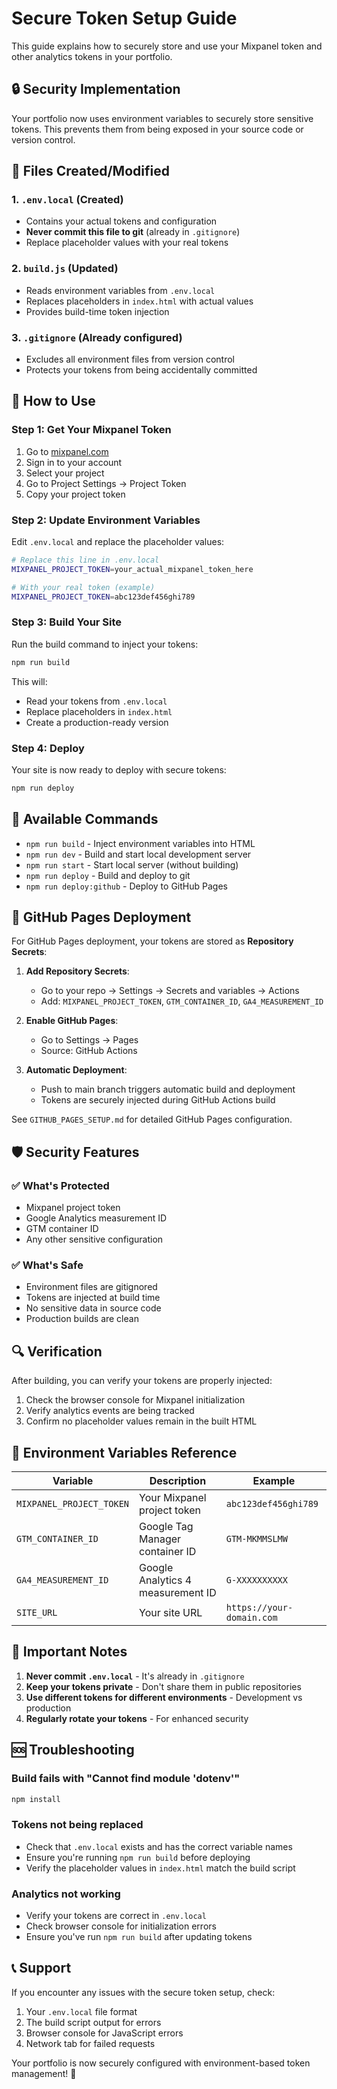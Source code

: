 # Secure Token Setup Guide

This guide explains how to securely store and use your Mixpanel token and other analytics tokens in your portfolio.

## 🔒 Security Implementation

Your portfolio now uses environment variables to securely store sensitive tokens. This prevents them from being exposed in your source code or version control.

## 📁 Files Created/Modified

### 1. `.env.local` (Created)
- Contains your actual tokens and configuration
- **Never commit this file to git** (already in `.gitignore`)
- Replace placeholder values with your real tokens

### 2. `build.js` (Updated)
- Reads environment variables from `.env.local`
- Replaces placeholders in `index.html` with actual values
- Provides build-time token injection

### 3. `.gitignore` (Already configured)
- Excludes all environment files from version control
- Protects your tokens from being accidentally committed

## 🚀 How to Use

### Step 1: Get Your Mixpanel Token
1. Go to [mixpanel.com](https://mixpanel.com)
2. Sign in to your account
3. Select your project
4. Go to Project Settings → Project Token
5. Copy your project token

### Step 2: Update Environment Variables
Edit `.env.local` and replace the placeholder values:

```bash
# Replace this line in .env.local
MIXPANEL_PROJECT_TOKEN=your_actual_mixpanel_token_here

# With your real token (example)
MIXPANEL_PROJECT_TOKEN=abc123def456ghi789
```

### Step 3: Build Your Site
Run the build command to inject your tokens:

```bash
npm run build
```

This will:
- Read your tokens from `.env.local`
- Replace placeholders in `index.html`
- Create a production-ready version

### Step 4: Deploy
Your site is now ready to deploy with secure tokens:

```bash
npm run deploy
```

## 🔧 Available Commands

- `npm run build` - Inject environment variables into HTML
- `npm run dev` - Build and start local development server
- `npm run start` - Start local server (without building)
- `npm run deploy` - Build and deploy to git
- `npm run deploy:github` - Deploy to GitHub Pages

## 🚀 GitHub Pages Deployment

For GitHub Pages deployment, your tokens are stored as **Repository Secrets**:

1. **Add Repository Secrets**:
   - Go to your repo → Settings → Secrets and variables → Actions
   - Add: `MIXPANEL_PROJECT_TOKEN`, `GTM_CONTAINER_ID`, `GA4_MEASUREMENT_ID`

2. **Enable GitHub Pages**:
   - Go to Settings → Pages
   - Source: GitHub Actions

3. **Automatic Deployment**:
   - Push to main branch triggers automatic build and deployment
   - Tokens are securely injected during GitHub Actions build

See `GITHUB_PAGES_SETUP.md` for detailed GitHub Pages configuration.

## 🛡️ Security Features

### ✅ What's Protected
- Mixpanel project token
- Google Analytics measurement ID
- GTM container ID
- Any other sensitive configuration

### ✅ What's Safe
- Environment files are gitignored
- Tokens are injected at build time
- No sensitive data in source code
- Production builds are clean

## 🔍 Verification

After building, you can verify your tokens are properly injected:

1. Check the browser console for Mixpanel initialization
2. Verify analytics events are being tracked
3. Confirm no placeholder values remain in the built HTML

## 📝 Environment Variables Reference

| Variable | Description | Example |
|----------|-------------|---------|
| `MIXPANEL_PROJECT_TOKEN` | Your Mixpanel project token | `abc123def456ghi789` |
| `GTM_CONTAINER_ID` | Google Tag Manager container ID | `GTM-MKMMSLMW` |
| `GA4_MEASUREMENT_ID` | Google Analytics 4 measurement ID | `G-XXXXXXXXXX` |
| `SITE_URL` | Your site URL | `https://your-domain.com` |

## 🚨 Important Notes

1. **Never commit `.env.local`** - It's already in `.gitignore`
2. **Keep your tokens private** - Don't share them in public repositories
3. **Use different tokens for different environments** - Development vs production
4. **Regularly rotate your tokens** - For enhanced security

## 🆘 Troubleshooting

### Build fails with "Cannot find module 'dotenv'"
```bash
npm install
```

### Tokens not being replaced
- Check that `.env.local` exists and has the correct variable names
- Ensure you're running `npm run build` before deploying
- Verify the placeholder values in `index.html` match the build script

### Analytics not working
- Verify your tokens are correct in `.env.local`
- Check browser console for initialization errors
- Ensure you've run `npm run build` after updating tokens

## 📞 Support

If you encounter any issues with the secure token setup, check:
1. Your `.env.local` file format
2. The build script output for errors
3. Browser console for JavaScript errors
4. Network tab for failed requests

Your portfolio is now securely configured with environment-based token management! 🎉
